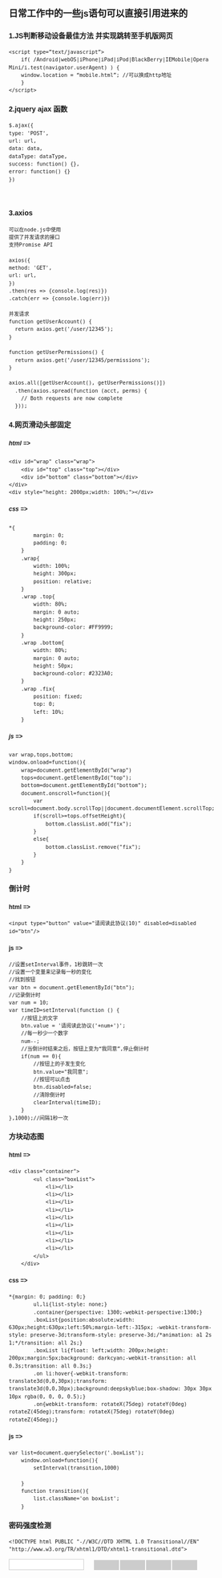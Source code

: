 ## 日常工作中的一些js语句可以直接引用进来的

### 1.JS判断移动设备最佳方法 并实现跳转至手机版网页
    <script type=”text/javascript”>
        if( /Android|webOS|iPhone|iPad|iPod|BlackBerry|IEMobile|Opera Mini/i.test(navigator.userAgent) ) {
        window.location = “mobile.html”; //可以换成http地址
        }
    </script>
    
### 2.jquery ajax 函数
    $.ajax({
    type: 'POST',
    url: url,
    data: data,
    dataType: dataType,
    success: function() {},
    error: function() {}
    })
    
### 3.axios 
    可以在node.js中使用
    提供了并发请求的接口
    支持Promise API
    
    axios({
    method: 'GET',
    url: url,
    })
    .then(res => {console.log(res)})
    .catch(err => {console.log(err)})
    
    并发请求
    function getUserAccount() {
      return axios.get('/user/12345');
    }

    function getUserPermissions() {
      return axios.get('/user/12345/permissions');
    }

    axios.all([getUserAccount(), getUserPermissions()])
      .then(axios.spread(function (acct, perms) {
        // Both requests are now complete
      }));
      
### 4.网页滑动头部固定
##### html =>
    <div id="wrap" class="wrap">
		<div id="top" class="top"></div>
		<div id="bottom" class="bottom"></div>
	</div>
	<div style="height: 2000px;width: 100%;"></div>
##### css =>
    *{
			margin: 0;
			padding: 0;
		}
		.wrap{
			width: 100%;
			height: 300px;
			position: relative;
		}
		.wrap .top{
			width: 80%;
			margin: 0 auto;
			height: 250px;
			background-color: #FF9999;
		}
		.wrap .bottom{
			width: 80%;
			margin: 0 auto;
			height: 50px;
			background-color: #2323A0;
		}
		.wrap .fix{
			position: fixed;
			top: 0;
			left: 10%;
		}
##### js =>
    var wrap,tops,bottom;
	window.onload=function(){
		wrap=document.getElementById("wrap")
		tops=document.getElementById("top");
		bottom=document.getElementById("bottom");
		document.onscroll=function(){
			var scroll=document.body.scrollTop||document.documentElement.scrollTop;
			if(scroll>=tops.offsetHeight){
				bottom.classList.add("fix");
			}
			else{
				bottom.classList.remove("fix");
			}
		}
	}
### 倒计时
#### html =>
	<input type="button" value="请阅读此协议(10)" disabled=disabled id="btn"/>
#### js =>
	//设置setInterval事件，1秒跳转一次
    //设置一个变量来记录每一秒的变化
    //找到按钮	
	var btn = document.getElementById("btn");
    //记录倒计时
	var num = 10;
	var timeID=setInterval(function () {
        //按钮上的文字
		btn.value = '请阅读此协议('+num+')';
        //每一秒少一个数字
		num--;
        //当倒计时结束之后，按钮上变为“我同意”,停止倒计时
		if(num == 0){
            //按钮上的子发生变化
			btn.value="我同意";
            //按钮可以点击
			btn.disabled=false;
            //清除倒计时
			clearInterval(timeID);
		}
	},1000);//间隔1秒一次
### 方块动态图
#### html =>
	<div class="container">
			<ul class="boxList">
				<li></li>
				<li></li>
				<li></li>
				<li></li>
				<li></li>
				<li></li>
				<li></li>
				<li></li>
				<li></li>
			</ul>
		</div>
#### css =>
	*{margin: 0; padding: 0;}
			ul,li{list-style: none;}
			.container{perspective: 1300;-webkit-perspective:1300;}
			.boxList{position:absolute;width: 630px;height:630px;left:50%;margin-left:-315px; -webkit-transform-style: preserve-3d;transform-style: preserve-3d;/*animation: a1 2s 1;*/transition: all 2s;}
			.boxList li{float: left;width: 200px;height: 200px;margin:5px;background: darkcyan;-webkit-transition: all 0.3s;transition: all 0.3s;}
			.on li:hover{-webkit-transform: translate3d(0,0,30px);transform: translate3d(0,0,30px);background:deepskyblue;box-shadow: 30px 30px 10px rgba(0, 0, 0, 0.5);}
			.on{webkit-transform: rotateX(75deg) rotateY(0deg) rotateZ(45deg);transform: rotateX(75deg) rotateY(0deg) rotateZ(45deg);}
#### js =>
	var list=document.querySelector('.boxList');
		window.onload=function(){
			setInterval(transition,1000)
			
		}
		function transition(){
			list.className='on boxList';
		}
### 密码强度检测
	<!DOCTYPE html PUBLIC "-//W3C//DTD XHTML 1.0 Transitional//EN" "http://www.w3.org/TR/xhtml1/DTD/xhtml1-transitional.dtd">
<html xmlns="http://www.w3.org/1999/xhtml">
<head>
<meta http-equiv="Content-Type" content="text/html; charset=utf-8" />
<title>密码强度检测</title>
<style type="text/css">
body{font:12px/1.5 Arial;}
input{float:left;font-size:12px;width:150px;font-family:arial;border:1px solid #ccc;padding:3px;}
input.correct{border:1px solid green;}
input.error{border:1px solid red;}
#tips{float:left;margin:2px 0 0 20px;}
#tips span{float:left;width:50px;height:20px;color:#fff;overflow:hidden;background:#ccc;margin-right:2px;line-height:20px;text-align:center;}
#tips.s1 .active{background:#f30;}
#tips.s2 .active{background:#fc0;}
#tips.s3 .active{background:#cc0;}
#tips.s4 .active{background:#090;}
</style>
<script type="text/javascript">
window.onload = function ()
{
 var oTips = document.getElementById("tips");
 var oInput = document.getElementsByTagName("input")[0];
 var aSpan = oTips.getElementsByTagName("span");
 var aStr = ["弱", "中", "强", "非常好"];
 var i = 0; 
 
 oInput.onkeyup = oInput.onfocus = oInput.onblur = function ()
 {
  var index = checkStrong(this.value);
  this.className = index ? "correct" : "error";
  oTips.className = "s" + index;
  for (i = 0; i < aSpan.length; i++)aSpan[i].className = aSpan[i].innerHTML = "";
  index && (aSpan[index - 1].className = "active", aSpan[index - 1].innerHTML = aStr[index - 1])
 }
};
/** 强度规则
 + ------------------------------------------------------- +
 1) 任何少于6个字符的组合，弱；任何字符数的同类字符组合，弱；
 2) 任何字符数的两类字符组合，中；
 3) 12位字符数以下的三类或四类字符组合，强；
 4) 12位字符数以上的三类或四类字符组合，非常好。
 + ------------------------------------------------------- +
**/
//检测密码强度
function checkStrong(sValue)
{
 var modes = 0;
 if (sValue.length < 6) return modes;
 if (/\d/.test(sValue)) modes++; //数字
 if (/[a-z]/.test(sValue)) modes++; //小写
 if (/[A-Z]/.test(sValue)) modes++; //大写  
 if (/\W/.test(sValue)) modes++; //特殊字符
 switch (modes)
 {
  case 1:
   return 1;
   break;
  case 2:
   return 2;
  case 3:
  case 4:
   return sValue.length < 12 ? 3 : 4
   break;
 }
}
</script>
</head>
<body>
<input type="password" value="" maxlength="16" />
<div id="tips"><span></span><span></span><span></span><span></span></div>
</body>
</html>
